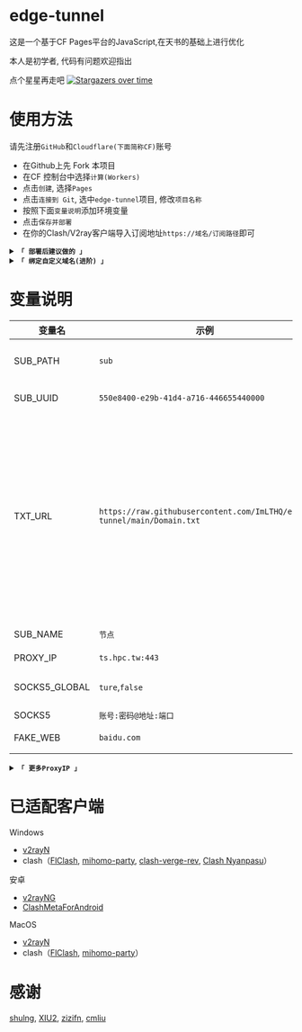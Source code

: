 # edge-tunnel

这是一个基于CF Pages平台的JavaScript,在天书的基础上进行优化

本人是初学者, 代码有问题欢迎指出

点个星星再走吧
[![Stargazers over time](https://starchart.cc/ImLTHQ/edge-tunnel.svg?variant=adaptive)](https://starchart.cc/ImLTHQ/edge-tunnel)

# 使用方法

请先注册`GitHub`和`Cloudflare(下面简称CF)`账号
- 在Github上先 Fork 本项目
- 在CF 控制台中选择`计算(Workers)`
- 点击`创建`, 选择`Pages`
- 点击`连接到 Git`, 选中`edge-tunnel`项目, 修改`项目名称`
- 按照下面`变量说明`添加环境变量
- 点击`保存并部署`
- 在你的Clash/V2ray客户端导入订阅地址`https://域名/订阅路径`即可

<details>
<summary><code><strong>「 部署后建议做的 」</strong></code></summary>

设置Github Action
- 来到你Fork的仓库
- 在`Actions`选项卡中点击`绿色按钮`
- 选择`上游同步`
- 点击`Enable workflow`
- 这是为了使你的仓库与作者的同步保持最新
</details>

<details>
<summary><code><strong>「 绑定自定义域名(进阶) 」</strong></code></summary>

CF连接你的域名:
- 去`账户主页`,选择`域`,输入你的域名,点击`继续`
- 按照需求选择计划(免费的够用了),点击`继续`,点击`继续前往激活`,点击`确认`
- 按照CF的要求返回你的域名服务商,将你当前的DNS服务器替换为CF DNS服务器

Pages绑定自定义域名
- 点击Pages控制台的`自定义域`选项卡,点击`设置自定义域`
- 填入域名
- 点击`继续`,点击`激活域`
</details>

# 变量说明

| 变量名 | 示例 | 备注 |
|-|-|-|
| SUB_PATH | `sub` | 订阅路径（支持中文） |
| SUB_UUID | `550e8400-e29b-41d4-a716-446655440000` | 用于验证的UUID |
| TXT_URL | `https://raw.githubusercontent.com/ImLTHQ/edge-tunnel/main/Domain.txt` | 优选IP的txt地址  支持多地址  地址之间用换行隔开  格式: 地址:端口#节点名称  端口不填默认443  节点名称不填则使用默认节点名称 |
| SUB_NAME | `节点` | 默认节点名称 |
| PROXY_IP | `ts.hpc.tw:443` | 反代IP |
| SOCKS5_GLOBAL | `ture`,`false` | 启用SOCKS5全局反代 |
| SOCKS5 | `账号:密码@地址:端口` | SOCKS5 |
| FAKE_WEB | `baidu.com` | 根路径的伪装网页 |

<details>
<summary><code><strong>「 更多ProxyIP 」</strong></code></summary>

- `ProxyIP.US.CMLiussss.net` IP落地区域: 🇺🇸 美国
- `ProxyIP.SG.CMLiussss.net` IP落地区域: 🇸🇬 新加坡
- `ProxyIP.JP.CMLiussss.net` IP落地区域: 🇯🇵 日本
- `ProxyIP.HK.CMLiussss.net` IP落地区域: 🇭🇰 香港
- `ProxyIP.KR.CMLiussss.net` IP落地区域: 🇰🇷 韩国
- `ProxyIP.DE.tp2024.CMLiussss.net` 🤖️GPT专用 IP落地区域: 🇩🇪 德国
- `ProxyIP.Aliyun.CMLiussss.net` IP落地区域: ☁️ 阿里云
- `ProxyIP.Oracle.CMLiussss.net` IP落地区域: ☁️ 甲骨文
- `ProxyIP.DigitalOcean.CMLiussss.net` IP落地区域: ☁️ 数码海
- `ProxyIP.Vultr.CMLiussss.net` IP落地区域: ☁️ Vultr
- `ProxyIP.Multacom.CMLiussss.net` IP落地区域: ☁️ Multacom
</details>

# 已适配客户端

Windows

- [v2rayN](https://github.com/2dust/v2rayN)
- clash（[FlClash](https://github.com/chen08209/FlClash), [mihomo-party](https://github.com/mihomo-party-org/mihomo-party), [clash-verge-rev](https://github.com/clash-verge-rev/clash-verge-rev), [Clash Nyanpasu](https://github.com/keiko233/clash-nyanpasu)）

安卓

- [v2rayNG](https://github.com/2dust/v2rayNG)
- [ClashMetaForAndroid](https://github.com/MetaCubeX/ClashMetaForAndroid)

MacOS

- [v2rayN](https://github.com/2dust/v2rayN)
- clash（[FlClash](https://github.com/chen08209/FlClash), [mihomo-party](https://github.com/mihomo-party-org/mihomo-party)）

# 感谢
[shulng](https://github.com/shulng), [XIU2](https://github.com/XIU2), [zizifn](https://github.com/zizifn), [cmliu](https://github.com/cmliu)